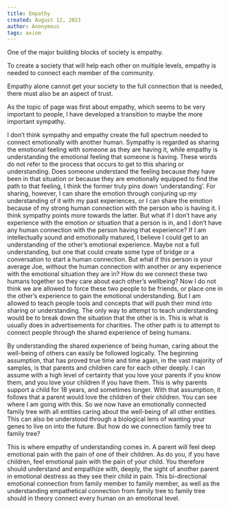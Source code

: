 ```yaml
---
title: Empathy
created: August 12, 2021
author: Anonymous
tags: axiom
---
```


One of the major building blocks of society is empathy.

To create a society that will help each other on multiple levels, empathy is needed to connect each member of the community.

Empathy alone cannot get your society to the full connection that is needed, there must also be an aspect of trust.

As the topic of page was first about empathy, which seems to be very important to people, I have developed a transition to maybe the more important sympathy.

I don’t think sympathy and empathy create the full spectrum needed to connect emotionally with another human. Sympathy is regarded as sharing the emotional feeling with someone as they are having it, while empathy is understanding the emotional feeling that someone is having. These words do not refer to the process that occurs to get to this sharing or understanding. Does someone understand the feeling because they have been in that situation or because they are emotionally equipped to find the path to that feeling, I think the former truly pins down ‘understanding’. For sharing, however, I can share the emotion through conjuring up my understanding of it with my past experiences, or I can share the emotion because of my strong human connection with the person who is having it. I think sympathy points more towards the latter. But what if I don’t have any experience with the emotion or situation that a person is in, and I don’t have any human connection with the person having that experience? If I am intellectually sound and emotionally matured, I believe I could get to an understanding of the other’s emotional experience. Maybe not a full understanding, but one that could create some type of bridge or a conversation to start a human connection. But what if this person is your average Joe, without the human connection with another or any experience with the emotional situation they are in? How do we connect these two humans together so they care about each other’s wellbeing? Now I do not think we are allowed to force these two people to be friends, or place one in the other’s experience to gain the emotional understanding. But I am allowed to teach people tools and concepts that will push their mind into sharing or understanding. The only way to attempt to teach understanding would be to break down the situation that the other is in. This is what is usually does in advertisements for charities. The other path is to attempt to connect people through the shared experience of being humans.

By understanding the shared experience of being human, caring about the well-being of others can easily be followed logically. The beginning assumption, that has proved true time and time again, in the vast majority of samples, is that parents and children care for each other deeply. I can assume with a high level of certainty that you love your parents if you know them, and you love your children if you have them. This is why parents support a child for 18 years, and sometimes longer. With that assumption, it follows that a parent would love the children of their children. You can see where I am going with this. So we now have an emotionally connected family tree with all entities caring about the well-being of all other entities. This can also be understood through a biological lens of wanting your genes to live on into the future. But how do we connection family tree to family tree?

This is where empathy of understanding comes in. A parent will feel deep emotional pain with the pain of one of their children. As do you, if you have children, feel emotional pain with the pain of your child. You therefore should understand and empathize with, deeply, the sight of another parent in emotional destress as they see their child in pain. This bi-directional emotional connection from family member to family member, as well as the understanding empathetical connection from family tree to family tree should in theory connect every human on an emotional level.